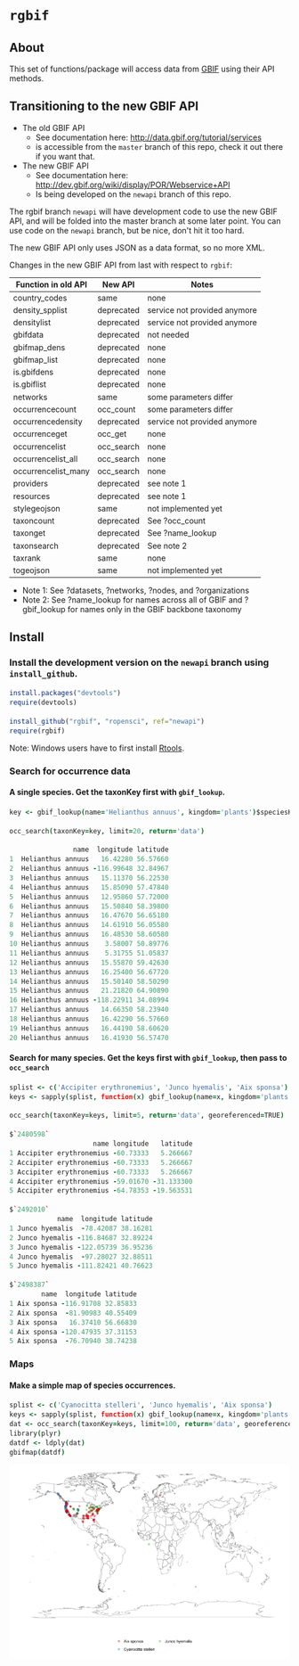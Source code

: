 # `rgbif`

<!-- [![Build Status](https://api.travis-ci.org/ropensci/rgbif.png)](https://travis-ci.org/ropensci/rgbif) -->

## About
This set of functions/package will access data from [GBIF](http://www.gbif.org/) using their API methods. 

## Transitioning to the new GBIF API

+ The old GBIF API
	+ See documentation here: http://data.gbif.org/tutorial/services
	+ is accessible from the `master` branch of this repo, check it out there if you want that. 
+ The new GBIF API
	+ See documentation here: http://dev.gbif.org/wiki/display/POR/Webservice+API
	+ Is being developed on the `newapi` branch of this repo.

The rgbif branch `newapi` will have development code to use the new GBIF API, and will be folded into the master branch at some later point. You can use code on the `newapi` branch, but be nice, don't hit it too hard. 

The new GBIF API only uses JSON as a data format, so no more XML.

Changes in the new GBIF API from last with respect to `rgbif`:

| Function in old API | New API | Notes |
| ------ | ------- | ------ |
| country_codes | same | none |
| density_spplist | deprecated | service not provided anymore |
| densitylist | deprecated | service not provided anymore |
| gbifdata | deprecated | not needed |
| gbifmap_dens | deprecated | none |
| gbifmap_list | deprecated | none |
| is.gbifdens | deprecated | none |
| is.gbiflist | deprecated | none |
| networks | same | some parameters differ |
| occurrencecount | occ_count | some parameters differ |
| occurrencedensity | deprecated | service not provided anymore |
| occurrenceget | occ_get | none |
| occurrencelist | occ_search | none |
| occurrencelist_all | occ_search | none |
| occurrencelist_many | occ_search | none |
| providers | deprecated | see note 1 |
| resources | deprecated | see note 1 |
| stylegeojson | same | not implemented yet |
| taxoncount | deprecated | See ?occ_count |
| taxonget | deprecated | See ?name_lookup |
| taxonsearch | deprecated | See note 2 |
| taxrank | same | none |
| togeojson | same | not implemented yet |

* Note 1: See ?datasets, ?networks, ?nodes, and ?organizations
* Note 2: See ?name_lookup for names across all of GBIF and ?gbif_lookup for names only in the GBIF backbone taxonomy

## Install

### Install the development version on the `newapi` branch using `install_github`.

```R
install.packages("devtools")
require(devtools)

install_github("rgbif", "ropensci", ref="newapi")
require(rgbif)
```

Note: Windows users have to first install [Rtools](http://cran.r-project.org/bin/windows/Rtools/).

### Search for occurrence data

#### A single species. Get the taxonKey first with `gbif_lookup`.

```coffee
key <- gbif_lookup(name='Helianthus annuus', kingdom='plants')$speciesKey

occ_search(taxonKey=key, limit=20, return='data')

                name  longitude latitude
1  Helianthus annuus   16.42280 56.57660
2  Helianthus annuus -116.99648 32.84967
3  Helianthus annuus   15.11370 56.22530
4  Helianthus annuus   15.85090 57.47840
5  Helianthus annuus   12.95860 57.72000
6  Helianthus annuus   15.50840 58.39800
7  Helianthus annuus   16.47670 56.65180
8  Helianthus annuus   14.61910 56.05580
9  Helianthus annuus   16.48530 58.60580
10 Helianthus annuus    3.58007 50.89776
11 Helianthus annuus    5.31755 51.05837
12 Helianthus annuus   15.55870 59.42630
13 Helianthus annuus   16.25400 56.67720
14 Helianthus annuus   15.50140 58.50290
15 Helianthus annuus   21.21820 64.90890
16 Helianthus annuus -118.22911 34.08994
17 Helianthus annuus   14.66350 58.23940
18 Helianthus annuus   16.42290 56.57660
19 Helianthus annuus   16.44190 58.60620
20 Helianthus annuus   16.41930 56.57470
```

#### Search for many species. Get the keys first with `gbif_lookup`, then pass to `occ_search`

```coffee
splist <- c('Accipiter erythronemius', 'Junco hyemalis', 'Aix sponsa')
keys <- sapply(splist, function(x) gbif_lookup(name=x, kingdom='plants')$speciesKey, USE.NAMES=FALSE)

occ_search(taxonKey=keys, limit=5, return='data', georeferenced=TRUE)

$`2480598`
                     name longitude   latitude
1 Accipiter erythronemius -60.73333   5.266667
2 Accipiter erythronemius -60.73333   5.266667
3 Accipiter erythronemius -60.73333   5.266667
4 Accipiter erythronemius -59.01670 -31.133300
5 Accipiter erythronemius -64.78353 -19.563531

$`2492010`
            name  longitude latitude
1 Junco hyemalis  -78.42087 38.16281
2 Junco hyemalis -116.84687 32.89224
3 Junco hyemalis -122.05739 36.95236
4 Junco hyemalis  -97.28027 32.88511
5 Junco hyemalis -111.82421 40.76623

$`2498387`
        name  longitude latitude
1 Aix sponsa -116.91708 32.85833
2 Aix sponsa  -81.90983 40.55409
3 Aix sponsa   16.37410 56.66830
4 Aix sponsa -120.47935 37.31153
5 Aix sponsa  -76.70940 38.74238
```

### Maps

#### Make a simple map of species occurrences. 

```coffee
splist <- c('Cyanocitta stelleri', 'Junco hyemalis', 'Aix sponsa')
keys <- sapply(splist, function(x) gbif_lookup(name=x, kingdom='plants')$speciesKey, USE.NAMES=FALSE)
dat <- occ_search(taxonKey=keys, limit=100, return='data', georeferenced=TRUE)
library(plyr)
datdf <- ldply(dat)
gbifmap(datdf)
```

![](inst/assets/img/gbifmap.png)